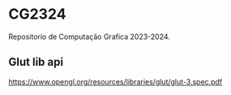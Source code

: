 # CG2324

Repositorio de Computação Grafica 2023-2024.

## Glut lib api

https://www.opengl.org/resources/libraries/glut/glut-3.spec.pdf
